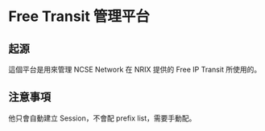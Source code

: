 # Free Transit 管理平台
## 起源
這個平台是用來管理 NCSE Network 在 NRIX 提供的 Free IP Transit 所使用的。
## 注意事項
他只會自動建立 Session，不會配 prefix list，需要手動配。
